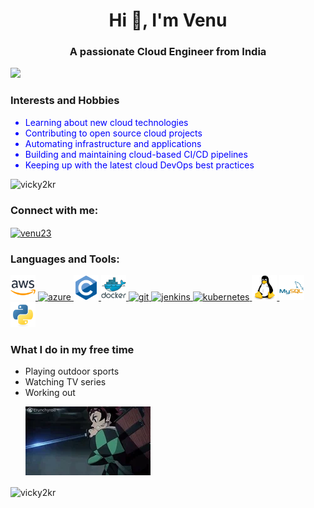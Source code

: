 <h1 align="center">Hi 👋, I'm Venu</h1>
<h3 align="center">A passionate Cloud Engineer from India</h3>

<!DOCTYPE html>
<html>
<head>
</head>
<body>

  ![]((https://github.com/Vicky2KR/Vicky2KR/blob/main/cloud.gif))

  <h3>Interests and Hobbies</h3>

<ul style="color: blue;">
  <li>Learning about new cloud technologies</li>
  <li>Contributing to open source cloud projects</li>
  <li>Automating infrastructure and applications</li>
  <li>Building and maintaining cloud-based CI/CD pipelines</li>
  <li>Keeping up with the latest cloud DevOps best practices</li>
</ul>

</body>
</html>

<p align="left"> <img src="https://komarev.com/ghpvc/?username=vicky2kr&label=Profile%20views&color=0e75b6&style=flat" alt="vicky2kr" /> </p>

<h3 align="left">Connect with me:</h3>
<p align="left">
<a href="https://linkedin.com/in/venu23" target="blank"><img align="center" src="https://raw.githubusercontent.com/rahuldkjain/github-profile-readme-generator/master/src/images/icons/Social/linked-in-alt.svg" alt="venu23" height="30" width="40" /></a>
</p>

<h3 align="left">Languages and Tools:</h3>
<p align="left"> <a href="https://aws.amazon.com" target="_blank" rel="noreferrer"> <img src="https://raw.githubusercontent.com/devicons/devicon/master/icons/amazonwebservices/amazonwebservices-original-wordmark.svg" alt="aws" width="40" height="40"/> </a> <a href="https://azure.microsoft.com/en-in/" target="_blank" rel="noreferrer"> <img src="https://www.vectorlogo.zone/logos/microsoft_azure/microsoft_azure-icon.svg" alt="azure" width="40" height="40"/> </a> <a href="https://www.cprogramming.com/" target="_blank" rel="noreferrer"> <img src="https://raw.githubusercontent.com/devicons/devicon/master/icons/c/c-original.svg" alt="c" width="40" height="40"/> </a> <a href="https://www.docker.com/" target="_blank" rel="noreferrer"> <img src="https://raw.githubusercontent.com/devicons/devicon/master/icons/docker/docker-original-wordmark.svg" alt="docker" width="40" height="40"/> </a> <a href="https://git-scm.com/" target="_blank" rel="noreferrer"> <img src="https://www.vectorlogo.zone/logos/git-scm/git-scm-icon.svg" alt="git" width="40" height="40"/> </a> <a href="https://www.jenkins.io" target="_blank" rel="noreferrer"> <img src="https://www.vectorlogo.zone/logos/jenkins/jenkins-icon.svg" alt="jenkins" width="40" height="40"/> </a> <a href="https://kubernetes.io" target="_blank" rel="noreferrer"> <img src="https://www.vectorlogo.zone/logos/kubernetes/kubernetes-icon.svg" alt="kubernetes" width="40" height="40"/> </a> <a href="https://www.linux.org/" target="_blank" rel="noreferrer"> <img src="https://raw.githubusercontent.com/devicons/devicon/master/icons/linux/linux-original.svg" alt="linux" width="40" height="40"/> </a> <a href="https://www.mysql.com/" target="_blank" rel="noreferrer"> <img src="https://raw.githubusercontent.com/devicons/devicon/master/icons/mysql/mysql-original-wordmark.svg" alt="mysql" width="40" height="40"/> </a> <a href="https://www.python.org" target="_blank" rel="noreferrer"> <img src="https://raw.githubusercontent.com/devicons/devicon/master/icons/python/python-original.svg" alt="python" width="40" height="40"/> </a> </p>

 <h3>What I do in my free time</h3>
  <ul>
    <li>Playing outdoor sports</li>
    <li>Watching TV series</li>
    <li>Working out</li>
    
   ![](https://github.com/Vicky2KR/Vicky2KR/blob/main/s.gif)
    
  </ul>


<p><img align="center" src="https://github-readme-stats.vercel.app/api/top-langs?username=vicky2kr&show_icons=true&locale=en&layout=compact" alt="vicky2kr" /></p>
